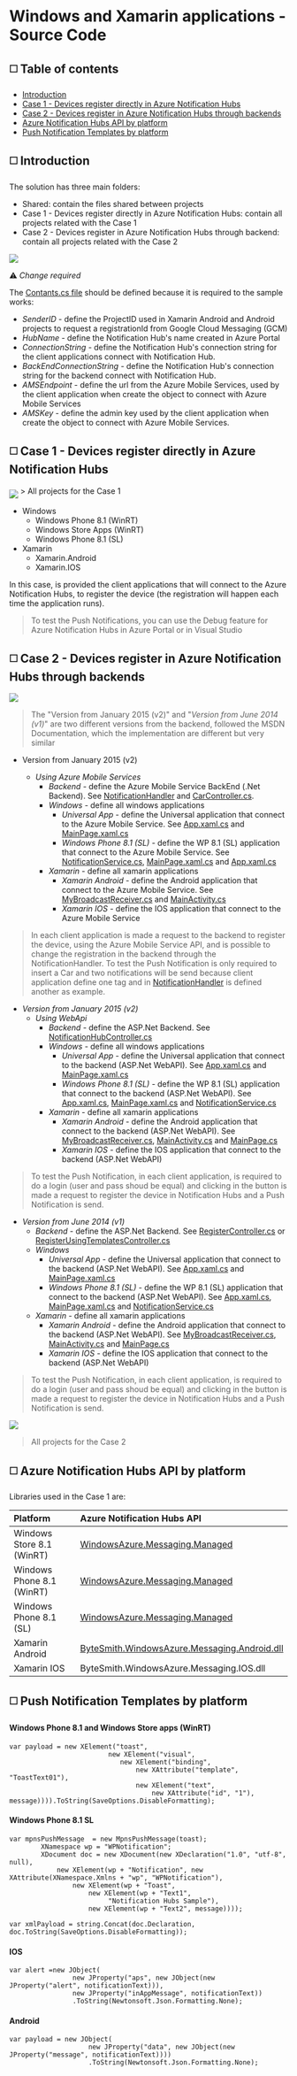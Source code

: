 # Windows and Xamarin applications - Source Code 
## :white_medium_square: Table of contents
* [Introduction](https://github.com/saramgsilva/NotificationHubs/blob/master/src/README.md#Introduction)
* [Case 1 - Devices register directly in Azure Notification Hubs](https://github.com/saramgsilva/NotificationHubs/blob/master/src/README.md#case-1---devices-register-directly-in-azure-notification-hubs)
* [Case 2 - Devices register in Azure Notification Hubs through backends](https://github.com/saramgsilva/NotificationHubs/blob/master/src/README.md#case-2---devices-register-in-azure-notification-hubs-through-backends)
* [Azure Notification Hubs API by platform](https://github.com/saramgsilva/NotificationHubs/blob/master/src/README.md#azure-notification-hubs-api-by-platform)
* [Push Notification Templates by platform](https://github.com/saramgsilva/NotificationHubs/blob/master/src/README.md#push-notification-templates-by-platform)



## :white_medium_square: Introduction

The solution has three main folders:

* Shared: contain the files shared between projects
* Case 1 - Devices register directly in Azure Notification Hubs: contain all projects related with the Case 1
* Case 2 - Devices register in Azure Notification Hubs through backend: contain all projects related with the Case 2

<MTMarkdownOptions output='html4'>
<img align="middle" src="https://raw.githubusercontent.com/saramgsilva/NotificationHubs/master/ScreenShots/FinalSolution-Close.png"> 
</MTMarkdownOptions>  


:warning: *Change required*

The [Contants.cs file](https://github.com/saramgsilva/NotificationHubs/blob/master/src/Shared/Constants.cs) should be defined because it is required to the sample works:


* *SenderID* - define the ProjectID used in Xamarin Android and Android projects to request a registrationId from Google Cloud Messaging (GCM)
* *HubName* - define the Notification Hub's name created in Azure Portal 
* *ConnectionString* - define the Notification Hub's connection string for the client applications connect with Notification Hub.
* *BackEndConnectionString* - define the Notification Hub's connection string for the backend connect with Notification Hub.
* *AMSEndpoint* - define the url from the Azure Mobile Services, used by the client application when create the object to connect with Azure Mobile Services
* *AMSKey*  - define the admin key used by the client application when create the object to connect with Azure Mobile Services.


## :white_medium_square: Case 1 - Devices register directly in Azure Notification Hubs 

<MTMarkdownOptions output='html4'>
<img align="middle" src="https://raw.githubusercontent.com/saramgsilva/NotificationHubs/master/ScreenShots/FinalSolution-Case1.png"> 
</MTMarkdownOptions>  
> All projects for the Case 1


* Windows 
   * Windows Phone 8.1 (WinRT)
   * Windows Store Apps (WinRT)
   * Windows Phone 8.1 (SL)
* Xamarin 
   * Xamarin.Android
   * Xamarin.IOS


In this case, is provided the client applications that will connect to the Azure Notification Hubs, to register the device (the registration will happen each time the application runs).



> To test the Push Notifications, you can use the Debug feature for Azure Notification Hubs in Azure Portal or in Visual Studio



## :white_medium_square:  Case 2 - Devices register in Azure Notification Hubs through backends

<MTMarkdownOptions output='html4'>
<img align="middle" src="https://raw.githubusercontent.com/saramgsilva/NotificationHubs/master/ScreenShots/FinalSolution-Case2-closed.png"> 
</MTMarkdownOptions>  



>  The "Version from January 2015 (v2)" and "*Version from June 2014 (v1)*" are two different versions from the backend, followed the MSDN Documentation, which the implementation are different but very similar

* Version from January 2015 (v2)

  * *Using Azure Mobile Services*
    * *Backend* - define the Azure Mobile Service BackEnd (.Net Backend). See [NotificationHandler](https://github.com/saramgsilva/NotificationHubs/blob/master/src/NotificationHubsSample.AMS/NotificationHandler.cs) and [CarController.cs](https://github.com/saramgsilva/NotificationHubs/blob/master/src/NotificationHubsSample.AMS/Controllers/CarController.cs).
    * *Windows* - define all windows applications
       * *Universal App* - define the Universal application that connect to the Azure Mobile Service. See [App.xaml.cs](https://github.com/saramgsilva/NotificationHubs/blob/master/src/NotificationHubsSample.WinUsingAMS/NotificationHubsSample.WinUsingAMS.Shared/App.xaml.cs) and [MainPage.xaml.cs](https://github.com/saramgsilva/NotificationHubs/blob/master/src/NotificationHubsSample.WinUsingAMS/NotificationHubsSample.WinUsingAMS.Shared/MainPage.xaml.cs)
       * *Windows Phone 8.1 (SL)* - define the WP 8.1 (SL) application that connect to the Azure Mobile Service. See [NotificationService.cs](https://github.com/saramgsilva/NotificationHubs/blob/master/src/NotificationHubsSample.WPSLUsingAMS/NotificationService.cs), [MainPage.xaml.cs](https://github.com/saramgsilva/NotificationHubs/blob/master/src/NotificationHubsSample.WPSLUsingAMS/MainPage.xaml.cs) and [App.xaml.cs](https://github.com/saramgsilva/NotificationHubs/blob/master/src/NotificationHubsSample.WPSLUsingAMS/App.xaml.cs)
    * *Xamarin* - define all xamarin applications
       * *Xamarin Android* - define the Android application that connect to the Azure Mobile Service. See [MyBroadcastReceiver.cs](https://github.com/saramgsilva/NotificationHubs/blob/master/src/NotificationHubsSample.DroidUsingAMS/MyBroadcastReceiver.cs) and [MainActivity.cs](https://github.com/saramgsilva/NotificationHubs/blob/master/src/NotificationHubsSample.DroidUsingAMS/MainActivity.cs) 
       * *Xamarin IOS* - define the IOS application that connect to the Azure Mobile Service

> In each client application is made a request to the backend to register the device, using the Azure Mobile Service API, and is possible to change the registration in the backend through the NotificationHandler. To test the Push Notification is only required to insert a Car and two notifications will be send because client application define one tag and in [NotificationHandler](https://github.com/saramgsilva/NotificationHubs/blob/master/src/NotificationHubsSample.AMS/NotificationHandler.cs) is defined another as example.

* *Version from January 2015 (v2)*
  * *Using WebApi*
    * *Backend* - define the ASP.Net Backend. See [NotificationHubController.cs](http://bit.ly/17AXl7W)
    * *Windows* - define all windows applications
       * *Universal App* - define the Universal application that connect to the backend (ASP.Net WebAPI). See [App.xaml.cs](http://bit.ly/1FM5hTl) and [MainPage.xaml.cs](http://bit.ly/1w9WlfF)
       * *Windows Phone 8.1 (SL)* - define the WP 8.1 (SL) application that connect  to the backend (ASP.Net WebAPI). See [App.xaml.cs](http://bit.ly/1IEIc0Q), [MainPage.xaml.cs](http://bit.ly/1xhv3Er) and [NotificationService.cs](http://bit.ly/1C906XA)
    * *Xamarin* - define all xamarin applications
       * *Xamarin Android* - define the Android application that connect to the backend (ASP.Net WebAPI). See [MyBroadcastReceiver.cs](http://bit.ly/1z0V7dG), [MainActivity.cs](http://bit.ly/1IEIm8l) and [MainPage.cs](http://bit.ly/1AITX4z)
       * *Xamarin IOS* - define the IOS application that connect to the backend (ASP.Net WebAPI)
        
> To test the Push Notification, in each client application, is required to do a login (user and pass shoud be equal) and clicking in the button is made a request to register the device in Notification Hubs and a Push Notification is send.   

* *Version from June 2014 (v1)*
    * *Backend* -  define the ASP.Net Backend. See [RegisterController.cs](http://bit.ly/1A8slDa) or [RegisterUsingTemplatesController.cs](http://bit.ly/1C90BRk)
    * *Windows*
      * *Universal App* - define the Universal application that connect to the backend (ASP.Net WebAPI). See [App.xaml.cs](http://bit.ly/1AIUh3a) and [MainPage.xaml.cs](http://bit.ly/14M9xla)
      * *Windows Phone 8.1 (SL)* - define the WP 8.1 (SL) application that connect  to the backend (ASP.Net WebAPI). See [App.xaml.cs](http://bit.ly/1y55b5s), [MainPage.xaml.cs](http://bit.ly/1sqXcxa) and [NotificationService.cs](http://bit.ly/1C906XA)
    * *Xamarin* - define all xamarin applications
       * *Xamarin Android* - define the Android application that connect to the backend (ASP.Net WebAPI). See [MyBroadcastReceiver.cs](http://bit.ly/1IltjlR), [MainActivity.cs](http://bit.ly/1DBdQ10) and [MainPage.cs](http://bit.ly/1y55AVz)
       * *Xamarin IOS* - define the IOS application that connect to the backend (ASP.Net WebAPI)


> To test the Push Notification, in each client application, is required to do a login (user and pass shoud be equal) and clicking in the button is made a request to register the device in Notification Hubs and a Push Notification is send.      



<MTMarkdownOptions output='html4'>
<img align="middle" src="https://raw.githubusercontent.com/saramgsilva/NotificationHubs/master/ScreenShots/FinalSolution-Case2-opened.png"> 
</MTMarkdownOptions>  

> All projects for the Case 2


## :white_medium_square: Azure Notification Hubs API by platform

Libraries used in the Case 1 are:

Platform | Azure Notification Hubs API 
:---------- | :------------------------
Windows Store 8.1 (WinRT) | [WindowsAzure.Messaging.Managed](https://www.nuget.org/packages/WindowsAzure.Messaging.Managed/)
Windows Phone 8.1 (WinRT) | [WindowsAzure.Messaging.Managed](https://www.nuget.org/packages/WindowsAzure.Messaging.Managed/)
Windows Phone 8.1 (SL)| [WindowsAzure.Messaging.Managed](https://www.nuget.org/packages/WindowsAzure.Messaging.Managed/)
Xamarin Android | [ByteSmith.WindowsAzure.Messaging.Android.dll](https://github.com/saramgsilva/NotificationHubs/tree/master/src/NotificationHubsSample.Droid/_external) 
Xamarin IOS | ByteSmith.WindowsAzure.Messaging.IOS.dll




## :white_medium_square: Push Notification Templates by platform

#### Windows Phone 8.1 and Windows Store apps (WinRT)

```
var payload = new XElement("toast",
                         new XElement("visual",
                            new XElement("binding",
                                new XAttribute("template", "ToastText01"),
                                new XElement("text",
                                    new XAttribute("id", "1"), message)))).ToString(SaveOptions.DisableFormatting);
```

#### Windows Phone 8.1 SL

```
var mpnsPushMessage  = new MpnsPushMessage(toast);
        XNamespace wp = "WPNotification";
        XDocument doc = new XDocument(new XDeclaration("1.0", "utf-8", null),
            new XElement(wp + "Notification", new XAttribute(XNamespace.Xmlns + "wp", "WPNotification"),
                new XElement(wp + "Toast",
                    new XElement(wp + "Text1",
                         "Notification Hubs Sample"),
                    new XElement(wp + "Text2", message))));

var xmlPayload = string.Concat(doc.Declaration, doc.ToString(SaveOptions.DisableFormatting));
```

#### IOS
```
var alert =new JObject(
                new JProperty("aps", new JObject(new JProperty("alert", notificationText))),
                new JProperty("inAppMessage", notificationText))
                .ToString(Newtonsoft.Json.Formatting.None);
```

#### Android
```
var payload = new JObject(
                    new JProperty("data", new JObject(new JProperty("message", notificationText))))
                    .ToString(Newtonsoft.Json.Formatting.None);
```
